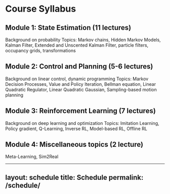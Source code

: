 # Course Syllabus

## Module 1: State Estimation (11 lectures)
Background on probability
Topics: Markov chains, Hidden Markov Models, Kalman Filter, Extended and Unscented Kalman Filter, particle filters, occupancy grids, transformations

## Module 2: Control and Planning (5-6 lectures)
Background on linear control, dynamic programming
Topics: Markov Decision Processes, Value and Policy Iteration, Bellman equation, Linear Quadratic Regulator, Linear Quadratic Gaussian, Sampling-based motion planning

## Module 3: Reinforcement Learning (7 lectures)
Background on deep learning and optimization
Topics: Imitation Learning, Policy gradient, Q-Learning, Inverse RL, Model-based RL, Offline RL

## Module 4: Miscellaneous topics (2 lecture)
Meta-Learning, Sim2Real

---
layout: schedule
title: Schedule
permalink: /schedule/
---

